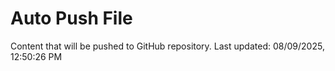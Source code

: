 # Auto Push File

Content that will be pushed to GitHub repository.
Last updated: 08/09/2025, 12:50:26 PM